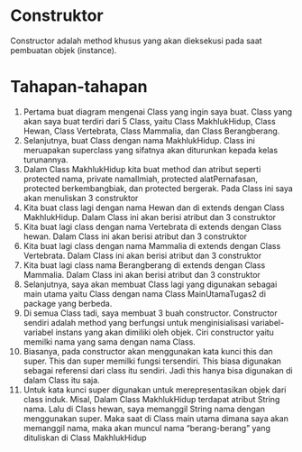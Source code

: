 # Construktor
Constructor adalah method khusus yang akan dieksekusi pada saat pembuatan objek (instance).

# Tahapan-tahapan
1. Pertama buat diagram mengenai Class yang ingin saya buat. Class yang akan saya buat terdiri dari 5 Class, yaitu Class MakhlukHidup, Class Hewan, Class Vertebrata, Class Mammalia, dan Class Berangberang.
2. Selanjutnya, buat Class dengan nama MakhlukHidup. Class ini meruapakan superclass yang sifatnya akan diturunkan kepada kelas turunannya.
3. Dalam Class MakhlukHidup kita buat method dan atribut seperti protected nama, private namaIlmiah, protected alatPernafasan, protected berkembangbiak, dan protected bergerak. Pada Class ini saya akan menuliskan 3 construktor
4. Kita buat class lagi dengan nama Hewan dan di extends dengan Class MakhlukHidup. Dalam Class ini akan berisi atribut dan 3 construktor
5. Kita buat lagi class dengan nama Vertebrata di extends dengan Class hewan. Dalam Class ini akan berisi atribut dan 3 construktor
6. Kita buat lagi class dengan nama Mammalia di extends dengan Class Vertebrata. Dalam Class ini akan berisi atribut dan 3 construktor
7. Kita buat lagi class nama Berangberang di extends dengan Class Mammalia. Dalam Class ini akan berisi atribut dan 3 construktor
8. Selanjutnya, saya akan membuat Class lagi yang digunakan sebagai main utama yaitu Class dengan nama Class MainUtamaTugas2 di package yang berbeda.  
9. Di semua Class tadi, saya membuat 3 buah constructor. Constructor sendiri adalah method yang berfungsi untuk menginisialisasi variabel-variabel instans yang akan dimiliki oleh objek. Ciri constructor yaitu memilki nama yang sama dengan nama Class.
10. Biasanya, pada constructor akan menggunakan kata kunci this dan super. This dan super memilki fungsi tersendiri. This biasa digunakan sebagai referensi dari class itu sendiri. Jadi this hanya bisa digunakan di dalam Class itu saja.
11. Untuk kata kunci super digunakan untuk merepresentasikan objek dari class induk. Misal, Dalam Class MakhlukHidup terdapat atribut String nama. Lalu di Class hewan, saya memanggil String nama dengan menggunakan super. Maka saat di Class main utama dimana saya akan memanggil nama, maka akan muncul nama “berang-berang” yang dituliskan di Class MakhlukHidup
  
